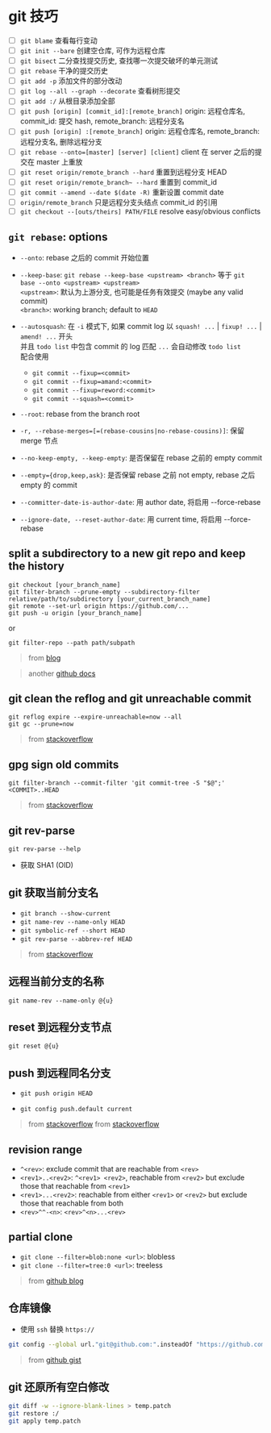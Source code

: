 # git 技巧

- [ ] `git blame` 查看每行变动
- [ ] `git init --bare` 创建空仓库, 可作为远程仓库
- [ ] `git bisect` 二分查找提交历史, 查找哪一次提交破坏的单元测试
- [ ] `git rebase` 干净的提交历史
- [ ] `git add -p` 添加文件的部分改动
- [ ] `git log --all --graph --decorate` 查看树形提交
- [ ] `git add :/` 从根目录添加全部
- [ ] `git push [origin] [commit_id]:[remote_branch]` origin: 远程仓库名, commit_id: 提交 hash, remote_branch: 远程分支名
- [ ] `git push [origin] :[remote_branch]` origin: 远程仓库名, remote_branch: 远程分支名, 删除远程分支
- [ ] `git rebase --onto=[master] [server] [client]` client 在 server 之后的提交在 master 上重放
- [ ] `git reset origin/remote_branch --hard` 重置到远程分支 HEAD
- [ ] `git reset origin/remote_branch~ --hard` 重置到 commit_id
- [ ] `git commit --amend --date $(date -R)` 重新设置 commit date
- [ ] `origin/remote_branch` 只是远程分支头结点 commit_id 的引用
- [ ] `git checkout --[outs/theirs] PATH/FILE` resolve easy/obvious conflicts

## `git rebase`: options

- `--onto`: rebase 之后的 commit 开始位置
- `--keep-base`: `git rebase --keep-base <upstream> <branch>` 等于 `git base --onto <upstream> <upstream>`  
   `<upstream>`: 默认为上游分支, 也可能是任务有效提交 (maybe any valid commit)  
   `<branch>`: working branch; default to `HEAD`
- `--autosquash`: 在 `-i` 模式下, 如果 commit log 以 `squash! ...` | `fixup! ...` | `amend! ...` 开头  
   并且 `todo list` 中包含 commit 的 log 匹配 `...` 会自动修改 `todo list`  
   配合使用

  - `git commit --fixup=<commit>`
  - `git commit --fixup=amand:<commit>`
  - `git commit --fixup=reword:<commit>`
  - `git commit --squash=<commit>`

- `--root`: rebase from the branch root
- `-r, --rebase-merges=[=(rebase-cousins|no-rebase-cousins)]`: 保留 merge 节点

- `--no-keep-empty, --keep-empty`: 是否保留在 rebase 之前的 empty commit
- `--empty={drop,keep,ask}`: 是否保留 rebase 之前 not empty, rebase 之后 empty 的 commit

- `--committer-date-is-author-date`: 用 author date, 将启用 --force-rebase
- `--ignore-date, --reset-author-date`: 用 current time, 将启用 --force-rebase

## split a subdirectory to a new git repo and keep the history

```
git checkout [your_branch_name]
git filter-branch --prune-empty --subdirectory-filter relative/path/to/subdirectory [your_current_branch_name]
git remote --set-url origin https://github.com/...
git push -u origin [your_branch_name]

```

or

```
git filter-repo --path path/subpath
```

> from [blog](https://ao.ms/how-to-split-a-subdirectory-to-a-new-git-repository-and-keep-the-history/)

> another [github docs](https://docs.github.com/en/get-started/using-git/splitting-a-subfolder-out-into-a-new-repository)

## git clean the reflog and git unreachable commit

```
git reflog expire --expire-unreachable=now --all
git gc --prune=now
```

> from [stackoverflow](https://stackoverflow.com/questions/1904860/how-to-remove-unreferenced-blobs-from-my-git-repository)

## gpg sign old commits

```
git filter-branch --commit-filter 'git commit-tree -S "$@";' <COMMIT>..HEAD
```

> from [stackoverflow](https://superuser.com/questions/397149/can-you-gpg-sign-old-commits)

## git rev-parse

`git rev-parse --help`

- 获取 SHA1 (OID)

## git 获取当前分支名

- `git branch --show-current`
- `git name-rev --name-only HEAD`
- `git symbolic-ref --short HEAD`
- `git rev-parse --abbrev-ref HEAD`

> from [stackoverflow](https://stackoverflow.com/questions/6245570/how-do-i-get-the-current-branch-name-in-git)

## 远程当前分支的名称

`git name-rev --name-only @{u}`

## reset 到远程分支节点

`git reset @{u}`

## push 到远程同名分支

- `git push origin HEAD`

- `git config push.default current`

> from [stackoverflow](https://stackoverflow.com/questions/948354/default-behavior-of-git-push-without-a-branch-specified)
> from [stackoverflow](https://stackoverflow.com/questions/14031970/git-push-current-branch-shortcut/20922141#20922141)

## revision range

- `^<rev>`: exclude commit that are reachable from `<rev>`
- `<rev1>..<rev2>`: `^<rev1> <rev2>`, reachable from `<rev2>` but exclude those that reachable from `<rev1>`
- `<rev1>...<rev2>`: reachable from either `<rev1>` or `<rev2>` but exclude those that reachable from both
- `<rev>^^-<n>`: `<rev>^<n>...<rev>`

## partial clone

- `git clone --filter=blob:none <url>`: blobless
- `git clone --filter=tree:0 <url>`: treeless

> from [github blog](https://github.blog/2020-12-21-get-up-to-speed-with-partial-clone-and-shallow-clone/)

## 仓库镜像

- 使用 `ssh` 替换 `https://`

```sh
git config --global url."git@github.com:".insteadOf "https://github.com/"
```

> from [github gist](https://gist.github.com/Kovrinic/ea5e7123ab5c97d451804ea222ecd78a)

## git 还原所有空白修改

```sh
git diff -w --ignore-blank-lines > temp.patch
git restore :/
git apply temp.patch
```
